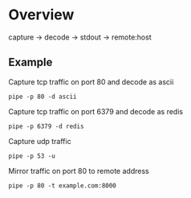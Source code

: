 # Overview

capture -> decode -> stdout 
        -> remote:host


## Example

Capture tcp traffic on port 80 and decode as ascii

    pipe -p 80 -d ascii

Capture tcp traffic on port 6379 and decode as redis

    pipe -p 6379 -d redis

Capture udp traffic 
    
    pipe -p 53 -u

Mirror traffic on port 80 to remote address 

    pipe -p 80 -t example.com:8000
